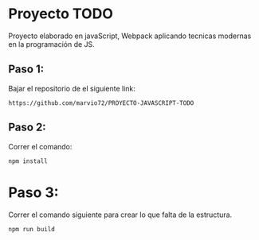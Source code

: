# Proyecto TODO

Proyecto elaborado en javaScript, Webpack aplicando tecnicas modernas en la programación de JS.

## Paso 1:

Bajar el repositorio de el siguiente link:

```zhr
https://github.com/marvio72/PROYECTO-JAVASCRIPT-TODO
```

## Paso 2:

Correr el comando:

```zhr
npm install
```

# Paso 3:

Correr el comando siguiente para crear lo que falta de la estructura.

```zhr
npm run build
```